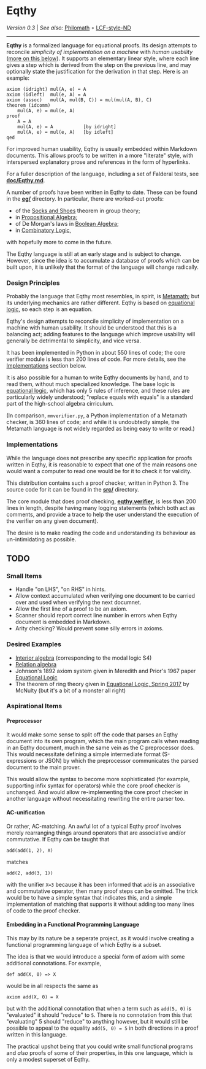 Eqthy
=====

_Version 0.3_ | _See also:_ [Philomath](https://github.com/catseye/Philomath#readme)
∘ [LCF-style-ND](https://github.com/cpressey/LCF-style-ND#readme)

- - - -

**Eqthy** is a formalized language for equational proofs.  Its design attempts to
reconcile _simplicity of implementation on a machine_ with _human usability_
([more on this below](#design-principles)).  It supports an elementary linear
style, where each line gives a step which is derived from the step on the previous
line, and may optionally state the justification for the derivation in that step.
Here is an example:

    axiom (idright) mul(A, e) = A
    axiom (idleft)  mul(e, A) = A
    axiom (assoc)   mul(A, mul(B, C)) = mul(mul(A, B), C)
    theorem (idcomm)
        mul(A, e) = mul(e, A)
    proof
        A = A
        mul(A, e) = A           [by idright]
        mul(A, e) = mul(e, A)   [by idleft]
    qed

For improved human usability, Eqthy is usually embedded within Markdown documents.
This allows proofs to be written in a more "literate" style, with interspersed
explanatory prose and references in the form of hyperlinks.

For a fuller description of the language, including a set of Falderal
tests, see **[doc/Eqthy.md](doc/Eqthy.md)**.

A number of proofs have been written in Eqthy to date.  These can be found in
the **[eg/](eg/)** directory.  In particular, there are worked-out proofs:

*   of the [Socks and Shoes](eg/socks-and-shoes.eqthy.md) theorem in group theory;
*   in [Propositional Algebra](eg/propositional-algebra.eqthy.md);
*   of De Morgan's laws in [Boolean Algebra](eg/boolean-algebra.eqthy.md);
*   in [Combinatory Logic](eg/combinatory-logic.eqthy.md),

with hopefully more to come in the future.

The Eqthy language is still at an early stage and is subject to change.  However,
since the idea is to accumulate a database of proofs which can be built upon,
it is unlikely that the format of the language will change radically.

### Design Principles

Probably the language that Eqthy most resembles, in spirit, is
[Metamath][]; but its underlying mechanics are rather different.
Eqthy is based on [equational logic][], so each step is an equation.

Eqthy's design attempts to reconcile simplicity of implementation on a machine
with human usability.  It should be understood that this is a balancing act;
adding features to the language which improve usability will generally be
detrimental to simplicity, and vice versa.

It has been implemented in Python in about 550 lines of code; the core
verifier module is less than 200 lines of code.  For more details, see
the [Implementations](#implementations) section below.

It is also possible for a human to write Eqthy documents by hand, and
to read them, without much specialized knowledge.  The base logic
is [equational logic][], which has only 5 rules of inference, and these
rules are particularly widely understood; "replace equals with equals" is
a standard part of the high-school algebra cirriculum.

(In comparison, `mmverifier.py`, a Python implementation of a Metamath
checker, is 360 lines of code; and while it is undoubtedly simple, the
Metamath language is not widely regarded as being easy to write or read.)

### Implementations

While the language does not prescribe any specific application for proofs
written in Eqthy, it is reasonable to expect that one of the main reasons
one would want a computer to read one would be for it to check it for validity.

This distribution contains such a proof checker, written in Python 3.
The source code for it can be found in the **[src/](src/)** directory.

The core module that does proof checking,
**[eqthy.verifier](src/eqthy/verifier.py)**, is less than 200 lines in length,
despite having many logging statements (which both act as comments, and provide a
trace to help the user understand the execution of the verifier on any given
document).

The desire is to make reading the code and understanding its behaviour as
un-intimidating as possible.

TODO
----

### Small Items

*   Handle "on LHS", "on RHS" in hints.
*   Allow context accumulated when verifying one document to be
    carried over and used when verifying the next documnet.
*   Allow the first line of a proof to be an axiom.
*   Scanner should report correct line number in errors
    when Eqthy document is embedded in Markdown.
*   Arity checking?  Would prevent some silly errors in axioms.

### Desired Examples

*   [Interior algebra](https://en.wikipedia.org/wiki/Interior_algebra) (corresponding to the modal logic S4)
*   [Relation algebra](https://en.wikipedia.org/wiki/Relation_algebra)
*   Johnson's 1892 axiom system given in Meredith and Prior's 1967 paper [Equational Logic](https://projecteuclid.org/download/pdf_1/euclid.ndjfl/1093893457)
*   The theorem of ring theory given in [Equational Logic, Spring 2017](https://people.math.sc.edu/mcnulty/alglatvar/equationallogic.pdf) by McNulty (but it's a bit of a monster all right)

### Aspirational Items

#### Preprocessor

It would make some sense to split off the code that
parses an Eqthy document into its own program, which the main
program calls when reading in an Eqthy document, much in the same
vein as the C preprocessor does.  This would necessitate defining
a simple intermediate format (S-expressions or JSON) by which the
preprocessor communicates the parsed document to the main prover.

This would allow the syntax to become more sophisticated (for
example, supporting infix syntax for operators) while the core
proof checker is unchanged.  And would allow re-implementing the
core proof checker in another language without necessitating
rewriting the entire parser too.

#### AC-unification

Or rather, AC-matching.  An awful lot of a typical Eqthy proof
involves merely rearranging things around operators that are
associative and/or commutative.  If Eqthy can be taught that

    add(add(1, 2), X)

matches

    add(2, add(3, 1))

with the unifier `X=3` because it has been informed that `add`
is an associative and commutative operator, then many proof steps
can be omitted.  The trick would be to have a simple syntax that
indicates this, and a simple implementation of matching that supports
it without adding too many lines of code to the proof checker.

#### Embedding in a Functional Programming Language

This may by its nature be a seperate project, as it would
involve creating a functional programming language of which Eqthy
is a subset.

The idea is that we would introduce a special form of axiom with
some additional connotations.  For example,

    def add(X, 0) => X

would be in all respects the same as

    axiom add(X, 0) = X

but with the additional connotation that when a term such as
`add(5, 0)` is "evaluated" it should "reduce" to `5`.  There
is no connotation from this that "evaluating" 5 should "reduce"
to anything however, but it would still be possible to appeal
to the equality `add(5, 0) = 5` in both directions in a proof
written in this language.

The practical upshot being that you could write small functional
programs and _also_ proofs of some of their properties, in this
one language, which is only a modest superset of Eqthy.

[Metamath]: https://us.metamath.org/
[equational logic]: doc/Equational-Logic.md
